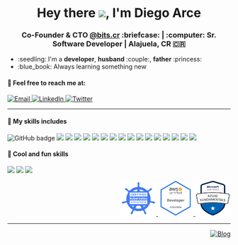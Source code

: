 <div align="center">
   <h1>Hey there <img src="https://media.giphy.com/media/hvRJCLFzcasrR4ia7z/giphy.gif" width="25px">, I'm Diego Arce</h1>
</div>

<div align="center">
  <h3>Co-Founder & CTO <a href="https://bits.cr">@bits.cr</a> :briefcase: | :computer: Sr. Software Developer | Alajuela, CR 🇨🇷</h3>
</div>

<ul>
  <li>:seedling: I'm a <b>developer</b>, <b>husband</b> :couple:, <b>father</b> :princess:</li>
  <li>:blue_book: Always learning something new</li>
</ul>

#### :speech_balloon: Feel free to reach me at:
<p>
  <a href="mailto:diego@arce.cr">
    <img alt="Email" src="https://img.shields.io/badge/diego@arce.cr-0078D4.svg?&style=for-the-badge&logo=Microsoft-Outlook&logoColor=white" />
  </a>
  <a href="https://www.linkedin.com/in/arcezd/">
    <img alt="LinkedIn" src="https://img.shields.io/badge/arcezd-0077B5.svg?&style=for-the-badge&logo=linkedin&logoColor=white" />
  </a>
  <a href="https://twitter.com/arcezd">
    <img alt="Twitter" src="https://img.shields.io/badge/@arcezd-1DA1F2.svg?&style=for-the-badge&logo=twitter&logoColor=white" />
  </a>
</p>

---
#### :satellite: My skills includes
<p align="left">
  <img src="https://img.shields.io/badge/AWS%20-%23FF9900.svg?&style=for-the-badge&logo=amazon-aws&logoColor=white" alt="GitHub badge" />
  <img src="https://img.shields.io/badge/azure%20-%230072C6.svg?&style=for-the-badge&logo=azure-devops&logoColor=white" />
  <img src="https://img.shields.io/badge/heroku%20-%23430098.svg?&style=for-the-badge&logo=heroku&logoColor=white" />
  <img src="https://img.shields.io/badge/docker%20-%230db7ed.svg?&style=for-the-badge&logo=docker&logoColor=white"/>
  <img src="https://img.shields.io/badge/kubernetes%20-%23326ce5.svg?&style=for-the-badge&logo=kubernetes&logoColor=white"/>
  <img src="https://img.shields.io/badge/ansible%20-%231A1918.svg?&style=for-the-badge&logo=ansible&logoColor=white"/>
  <img src="https://img.shields.io/badge/git%20-%23F05033.svg?&style=for-the-badge&logo=git&logoColor=white"/>
  <img src="https://img.shields.io/badge/javascript%20-%23323330.svg?&style=for-the-badge&logo=javascript&logoColor=%23F7DF1E"/>
  <img src="https://img.shields.io/badge/python%20-%2314354C.svg?&style=for-the-badge&logo=python&logoColor=white"/>
  <img src="https://img.shields.io/badge/java-%23ED8B00.svg?&style=for-the-badge&logo=java&logoColor=white"/>
  <img src="https://img.shields.io/badge/swift-%23FA7343.svg?&style=for-the-badge&logo=swift&logoColor=white"/>
  <img src="https://img.shields.io/badge/dart-%230175C2.svg?&style=for-the-badge&logo=dart&logoColor=white"/>
  <img src="https://img.shields.io/badge/node.js%20-%2343853D.svg?&style=for-the-badge&logo=node.js&logoColor=white"/>
  <img src="https://img.shields.io/badge/express.js%20-%23404d59.svg?&style=for-the-badge"/>
  <img src="https://img.shields.io/badge/flask%20-%23000.svg?&style=for-the-badge&logo=flask&logoColor=white"/>
  <img src="https://img.shields.io/badge/spring%20-%236DB33F.svg?&style=for-the-badge&logo=spring&logoColor=white"/>
  <img src="https://img.shields.io/badge/Flutter%20-%2302569B.svg?&style=for-the-badge&logo=Flutter&logoColor=white" />
</p>

#### :space_invader: Cool and fun skills
<p align="left">
  <img src="https://img.shields.io/badge/-Drone%20Pilot-848482?style=for-the-badge&logo=Drone&logoColor=white"/>
  <img src="https://img.shields.io/badge/-Raspberry%20Pi-C51A4A?style=for-the-badge&logo=Raspberry-Pi"/>
  <img src="https://img.shields.io/badge/-Arduino-00979D?style=for-the-badge&logo=Arduino&logoColor=white"/>
</p>
<p align="right">
  <a align="right target="_blank" href="https://www.credly.com/badges/b6414e9d-03ed-403e-8650-2f9231e10bb1">
    <img src="https://github.com/ArcezD/arcezd/raw/master/assets/cnf-cka.png" alt="Certified Kubernetes Administrator" width="80" height="80" />
  </a>
  <a align="right target="_blank" href="https://www.credly.com/badges/de82fb9f-7814-4519-b5c1-c2ba238c3ac7">
    <img src="https://github.com/ArcezD/arcezd/raw/master/assets/aws-dva.png" alt="AWS Certified Developer Associate" width="80" height="80" />
  </a>
  <a align="right target="_blank" href="https://www.credly.com/badges/15438b2b-9e95-4c1c-9056-893c90f1a94a">
    <img src="https://github.com/ArcezD/arcezd/raw/master/assets/azure-az900.png" alt="Azure Fundamentals" width="80" height="80" />
  </a>
</p>

---
<p align="right">
  <a href="https://github.com/ArcezD/arcezd/commits/master" target="_blank">
    <img alt="Blog" src="https://img.shields.io/github/last-commit/arcezd/arcezd?color=blue&logo=GitHub" />
  </a>
</p>